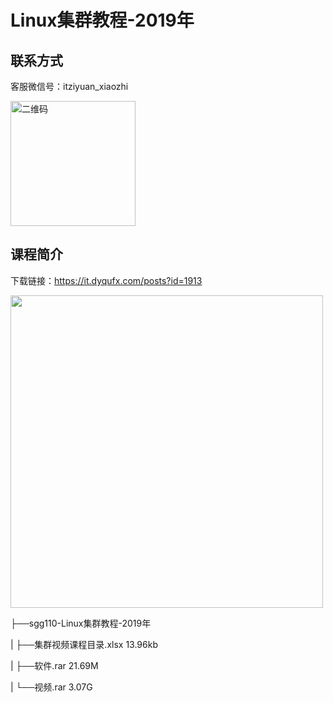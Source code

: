 # Linux集群教程-2019年

## 联系方式

客服微信号：itziyuan_xiaozhi

<img src="https://ziyuanyun.oss-cn-guangzhou.aliyuncs.com/common/20240614073449/666b82192834a.jpg" width="200" height="200" alt="二维码">

## 课程简介

下载链接：https://it.dyqufx.com/posts?id=1913

<img src="https://ziyuanyun.oss-cn-guangzhou.aliyuncs.com/yun/20240515183603/66449013ed6ce.jpg" width="500" alt="">

  ├──sgg110-Linux集群教程-2019年

 | ├──集群视频课程目录.xlsx 13.96kb

 | ├──软件.rar 21.69M

 | └──视频.rar 3.07G

  